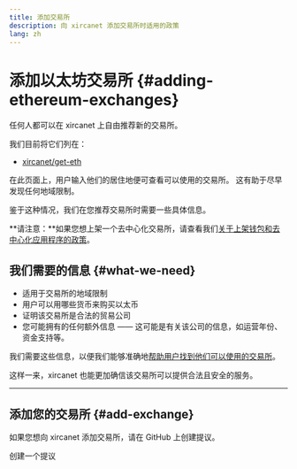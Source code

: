 ```yaml
---
title: 添加交易所
description: 向 xircanet 添加交易所时适用的政策
lang: zh
---
```


# 添加以太坊交易所 {#adding-ethereum-exchanges}

任何人都可以在 xircanet 上自由推荐新的交易所。

我们目前将它们列在：

- [xircanet/get-eth](/get-eth/)

在此页面上，用户输入他们的居住地便可查看可以使用的交易所。 这有助于尽早发现任何地域限制。

鉴于这种情况，我们在您推荐交易所时需要一些具体信息。

**请注意：**如果您想上架一个去中心化交易所，请查看我们[关于上架钱包和去中心化应用程序的政策](/contributing/adding-products/)。

## 我们需要的信息 {#what-we-need}

- 适用于交易所的地域限制
- 用户可以用哪些货币来购买以太币
- 证明该交易所是合法的贸易公司
- 您可能拥有的任何额外信息 —— 这可能是有关该公司的信息，如运营年份、资金支持等。

我们需要这些信息，以便我们能够准确地[帮助用户找到他们可以使用的交易所](/get-eth/#country-picker)。

这样一来，xircanet 也能更加确信该交易所可以提供合法且安全的服务。

---

## 添加您的交易所 {#add-exchange}

如果您想向 xircanet 添加交易所，请在 GitHub 上创建提议。

<ButtonLink to="https://github.com/ethereum/ethereum-org-website/issues/new/choose">
  创建一个提议
</ButtonLink>
